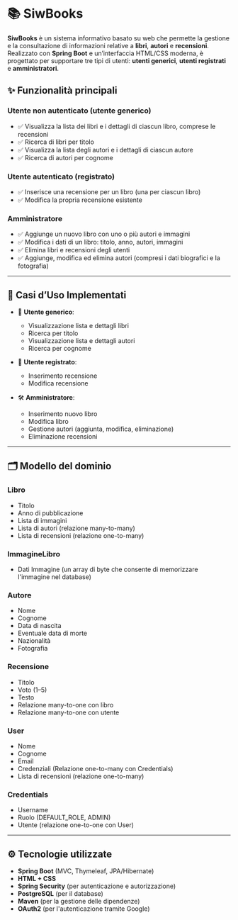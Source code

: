 # 📚 SiwBooks

**SiwBooks** è un sistema informativo basato su web che permette la gestione e la consultazione di informazioni relative a **libri**, **autori** e **recensioni**. Realizzato con **Spring Boot** e un’interfaccia HTML/CSS moderna, è progettato per supportare tre tipi di utenti: **utenti generici**, **utenti registrati** e **amministratori**.

## ✨ Funzionalità principali

### Utente non autenticato (utente generico)
- ✅ Visualizza la lista dei libri e i dettagli di ciascun libro, comprese le recensioni
- ✅ Ricerca di libri per titolo
- ✅ Visualizza la lista degli autori e i dettagli di ciascun autore
- ✅ Ricerca di autori per cognome

### Utente autenticato (registrato)
- ✅ Inserisce una recensione per un libro (una per ciascun libro)
- ✅ Modifica la propria recensione esistente

### Amministratore
- ✅ Aggiunge un nuovo libro con uno o più autori e immagini
- ✅ Modifica i dati di un libro: titolo, anno, autori, immagini
- ✅ Elimina libri e recensioni degli utenti
- ✅ Aggiunge, modifica ed elimina autori (compresi i dati biografici e la fotografia)

---

## 🧱 Casi d’Uso Implementati

- 👤 **Utente generico**:
  - Visualizzazione lista e dettagli libri
  - Ricerca per titolo
  - Visualizzazione lista e dettagli autori
  - Ricerca per cognome

- 🔐 **Utente registrato**:
  - Inserimento recensione
  - Modifica recensione

- 🛠 **Amministratore**:
  - Inserimento nuovo libro
  - Modifica libro
  - Gestione autori (aggiunta, modifica, eliminazione)
  - Eliminazione recensioni

---

## 🗂️ Modello del dominio

### Libro
- Titolo
- Anno di pubblicazione
- Lista di immagini
- Lista di autori (relazione many-to-many)
- Lista di recensioni (relazione one-to-many)

### ImmagineLibro
- Dati Immagine (un array di byte che consente di memorizzare l'immagine nel database) 

### Autore
- Nome
- Cognome
- Data di nascita
- Eventuale data di morte
- Nazionalità
- Fotografia

### Recensione
- Titolo
- Voto (1–5)
- Testo
- Relazione many-to-one con libro
- Relazione many-to-one con utente

### User
- Nome
- Cognome
- Email
- Credenziali (Relazione one-to-many con Credentials)
- Lista di recensioni (relazione one-to-many)

### Credentials
- Username
- Ruolo (DEFAULT_ROLE, ADMIN)
- Utente (relazione one-to-one con User)

---

## ⚙️ Tecnologie utilizzate

- **Spring Boot** (MVC, Thymeleaf, JPA/Hibernate)
- **HTML + CSS**
- **Spring Security** (per autenticazione e autorizzazione)
- **PostgreSQL** (per il database)
- **Maven** (per la gestione delle dipendenze)
- **OAuth2** (per l'autenticazione tramite Google)
